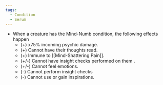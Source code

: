 ```yaml
---
tags:
  - Condition
  - Serum
---
```

- When a creature has the Mind-Numb condition, the following effects happen
	- (+) x75% incoming psychic damage.
	- (+) Cannot have their thoughts read.
	- (+) Immune to [[Mind-Shattering Pain]].
	- (+/-) Cannot have insight checks performed on them .
	- (+/-) Cannot feel emotions.
	- (-) Cannot perform insight checks
	- (-) Cannot use or gain inspirations.